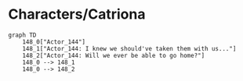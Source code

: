 # Characters/Catriona


```mermaid
graph TD
    148_0["Actor_144"]
    148_1["Actor_144: I knew we should've taken them with us..."]
    148_2["Actor_144: Will we ever be able to go home?"]
    148_0 --> 148_1
    148_0 --> 148_2
```
